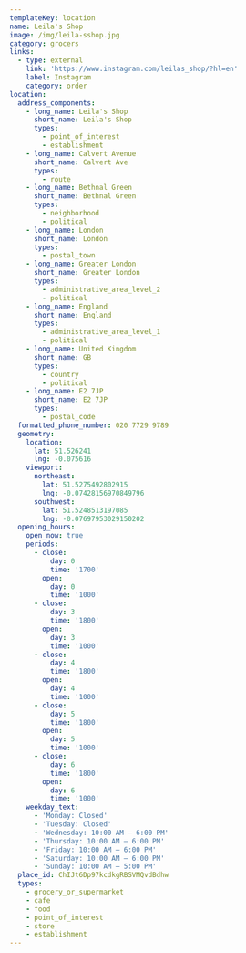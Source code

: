 ```yaml
---
templateKey: location
name: Leila's Shop
image: /img/leila-sshop.jpg
category: grocers
links:
  - type: external
    link: 'https://www.instagram.com/leilas_shop/?hl=en'
    label: Instagram
    category: order
location:
  address_components:
    - long_name: Leila's Shop
      short_name: Leila's Shop
      types:
        - point_of_interest
        - establishment
    - long_name: Calvert Avenue
      short_name: Calvert Ave
      types:
        - route
    - long_name: Bethnal Green
      short_name: Bethnal Green
      types:
        - neighborhood
        - political
    - long_name: London
      short_name: London
      types:
        - postal_town
    - long_name: Greater London
      short_name: Greater London
      types:
        - administrative_area_level_2
        - political
    - long_name: England
      short_name: England
      types:
        - administrative_area_level_1
        - political
    - long_name: United Kingdom
      short_name: GB
      types:
        - country
        - political
    - long_name: E2 7JP
      short_name: E2 7JP
      types:
        - postal_code
  formatted_phone_number: 020 7729 9789
  geometry:
    location:
      lat: 51.526241
      lng: -0.075616
    viewport:
      northeast:
        lat: 51.5275492802915
        lng: -0.07428156970849796
      southwest:
        lat: 51.5248513197085
        lng: -0.07697953029150202
  opening_hours:
    open_now: true
    periods:
      - close:
          day: 0
          time: '1700'
        open:
          day: 0
          time: '1000'
      - close:
          day: 3
          time: '1800'
        open:
          day: 3
          time: '1000'
      - close:
          day: 4
          time: '1800'
        open:
          day: 4
          time: '1000'
      - close:
          day: 5
          time: '1800'
        open:
          day: 5
          time: '1000'
      - close:
          day: 6
          time: '1800'
        open:
          day: 6
          time: '1000'
    weekday_text:
      - 'Monday: Closed'
      - 'Tuesday: Closed'
      - 'Wednesday: 10:00 AM – 6:00 PM'
      - 'Thursday: 10:00 AM – 6:00 PM'
      - 'Friday: 10:00 AM – 6:00 PM'
      - 'Saturday: 10:00 AM – 6:00 PM'
      - 'Sunday: 10:00 AM – 5:00 PM'
  place_id: ChIJt6Dp97kcdkgRBSVMQvdBdhw
  types:
    - grocery_or_supermarket
    - cafe
    - food
    - point_of_interest
    - store
    - establishment
---
```

